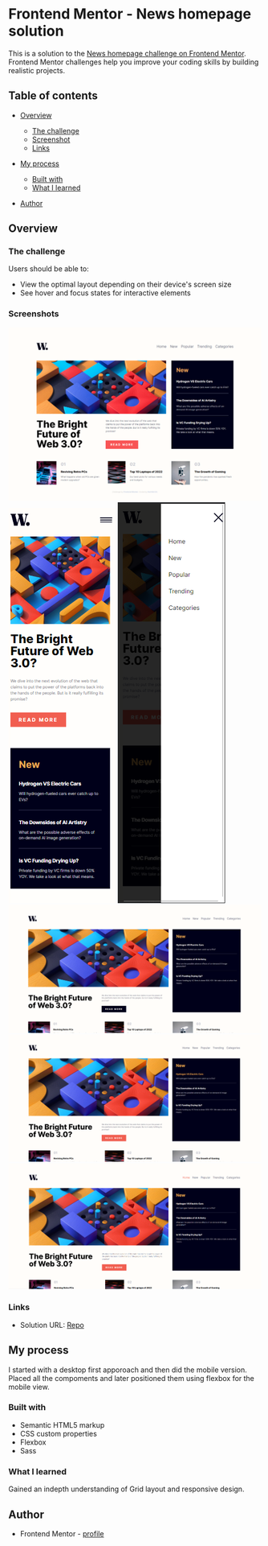 # Frontend Mentor - News homepage solution

This is a solution to the [News homepage challenge on Frontend Mentor](https://www.frontendmentor.io/challenges/news-homepage-H6SWTa1MFl). Frontend Mentor challenges help you improve your coding skills by building realistic projects. 


## Table of contents

- [Overview](#overview)
  - [The challenge](#the-challenge)
  - [Screenshot](#screenshot)
  - [Links](#links)
- [My process](#my-process)
  - [Built with](#built-with)
  - [What I learned](#what-i-learned)

- [Author](#author)




## Overview

### The challenge

Users should be able to:

- View the optimal layout depending on their device's screen size
- See hover and focus states for interactive elements

### Screenshots

![Desktop-View](./Screenshots/Desktop%20View.png)
![Mobile-View](./Screenshots/Mobile%20View.png)
![Mobile-Menu](./Screenshots/Mobile%20Menu.png)
![Active-state-1](./Screenshots/Active%20State1.png)
![Active-state-2](./Screenshots/Active%20State2.png)
![Active-state-3](./Screenshots/Active%20State3.png)


### Links

- Solution URL: [Repo](https://github.com/karthiksk9819/Frontend-Mentor/tree/main/Newbie%20Projects/Product%20preview%20card%20component)


## My process

I started with a desktop first apporoach and then did the mobile version.
 Placed all the compoments and later positioned them using flexbox
 for the mobile view.


### Built with

- Semantic HTML5 markup
- CSS custom properties
- Flexbox
- Sass 


### What I learned

Gained an indepth understanding of Grid layout and responsive design.


## Author


- Frontend Mentor - [profile](https://www.frontendmentor.io/profile/karthiksk9819)


